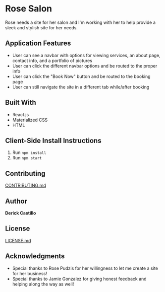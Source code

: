 # Rose Salon

Rose needs a site for her salon and I'm working with her to help provide a sleek and stylish site for her needs.


## Application Features

* User can see a navbar with options for viewing services, an about page,
contact info, and a portfolio of pictures
* User can click the different navbar options and be routed to the proper info
* User can click the "Book Now" button and be routed to the booking page
* User can still navigate the site in a different tab while/after booking

## Built With

* React.js
* Materialized CSS
* HTML

## Client-Side Install Instructions

1. Run ```npm install```
2. Run ```npm start```


## Contributing

[CONTRIBUTING.md](https://gist.github.com/dbcastillo/75308bee09c36e8e8aedd58a6de0e37f)

## Author

**Derick Castillo**

## License

[LICENSE.md](LICENSE.md)

## Acknowledgments

* Special thanks to Rose Pudzis for her willingness to let me create a site for her business!
* Special thanks to Jamie Gonzalez for giving honest feedback and helping along the way as well!
